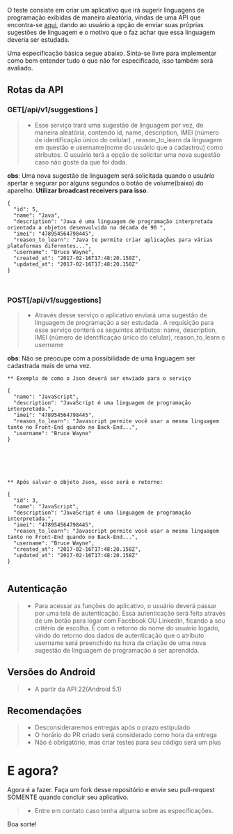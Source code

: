
   O teste consiste em criar um aplicativo que irá sugerir  linguagens de programação exibidas de maneira aleatória, vindas de uma API que encontra-se [aqui](https://teste-safety.herokuapp.com/api/v1/suggestions), dando ao usuário a opção de enviar suas próprias sugestões de linguagem e o motivo que o faz achar que essa linguagem deveria ser estudada. 
   	
   Uma especificação básica segue abaixo. Sinta-se livre para implementar como bem entender tudo o que não for especificado, isso também será avaliado.

## Rotas da API

### GET[/api/v1/suggestions ]

> - Esse serviço trará uma sugestão de linguagem por vez, de maneira aleatória, contendo id, name, description,   IMEI (número de identificação único do celular) , reason_to_learn da linguagem em questão e username(nome do usuário que a cadastrou) como atributos. O usuário terá a opção de solicitar uma nova sugestão caso não goste da que foi dada.

 **obs**: Uma nova sugestão de linguagem será solicitada quando o usuário apertar e segurar por alguns segundos o botão de volume(baixo) do aparelho. **Utilizar broadcast receivers para isso**.	

```     
{
  "id": 5,
  "name": "Java",
  "description": "Java é uma linguagem de programação interpretada orientada a objetos desenvolvida na década de 90 ",
  "imei": "478954564798445",
  "reason_to_learn": "Java te permite criar aplicações para várias plataformas diferentes...",
  "username": "Bruce Wayne",
  "created_at": "2017-02-16T17:48:20.158Z",
  "updated_at": "2017-02-16T17:48:20.158Z"
}



```

### POST[/api/v1/suggestions]

> - Através desse serviço o aplicativo enviará uma sugestão de linguagem de programação a ser estudada . A requisição para esse serviço conterá os seguintes atributos: name, description,  IMEI (número de identificação único do celular), reason_to_learn e username


 **obs**: Não se preocupe com a possibilidade de uma linguagem ser cadastrada mais de uma vez.


```     
** Exemplo de como o Json deverá ser enviado para o serviço 

{
  "name": "JavaScript",
  "description": "JavaScript é uma linguagem de programação interpretada.",
  "imei": "478954564798445",
  "reason_to_learn": "Javascript permite você usar a mesma linguagem tanto no Front-End quando no Back-End...",
  "username": "Bruce Wayne"
}






** Após salvar o objeto Json, esse será o retorno:

{
  "id": 3,
  "name": "JavaScript",
  "description": "JavaScript é uma linguagem de programação interpretada.",
  "imei": "478954564798445",
  "reason_to_learn": "Javascript permite você usar a mesma linguagem tanto no Front-End quando no Back-End...",
  "username": "Bruce Wayne",
  "created_at": "2017-02-16T17:48:20.158Z",
  "updated_at": "2017-02-16T17:48:20.158Z"
}


```


## Autenticação
> - Para acessar as funções do aplicativo, o usuário deverá passar  por uma tela de autenticação. Essa autenticação será feita através de um botão para logar com Facebook OU Linkedin, ficando a seu critério de escolha. É com o retorno do nome do usuário logado, vindo do retorno dos dados de autenticação  que o atributo username será preenchido na hora da criação de uma nova sugestão de linguagem de programação a ser aprendida. 


## Versões do Android
> - A partir da API 22(Android 5.1)


## Recomendações

> - Desconsideraremos entregas após o prazo estipulado
> - O horário do PR criado será considerado como hora da entrega
> - Não é obrigatório, mas criar testes para seu código será um plus

	



# E agora?

Agora é a fazer. Faça um fork desse repositório e envie seu pull-request SOMENTE quando concluir seu aplicativo.  

> - Entre em contato caso tenha alguma sobre as especificações.


Boa sorte!









